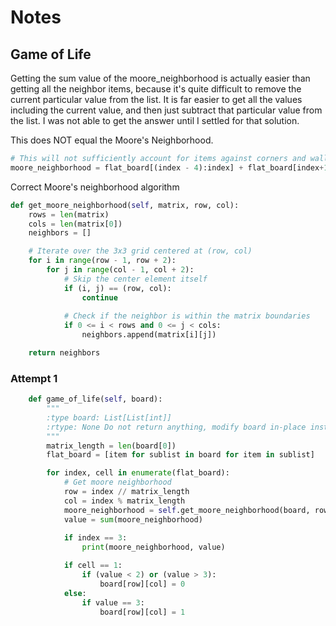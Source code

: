 # Notes

## Game of Life
Getting the sum value of the moore_neighborhood is actually easier than getting all the neighbor items, because it's quite difficult to remove the current particular value from the list. It is far easier to get all the values including the current value, and then just subtract that particular value from the list. I was not able to get the answer until I settled for that solution. 

This does NOT equal the Moore's Neighborhood.

```python
# This will not sufficiently account for items against corners and walls of the matrix
moore_neighborhood = flat_board[(index - 4):index] + flat_board[index+1:(index+1) + 4]
```

Correct Moore's neighborhood algorithm
```python
def get_moore_neighborhood(self, matrix, row, col):
	rows = len(matrix)
	cols = len(matrix[0])
	neighbors = []

	# Iterate over the 3x3 grid centered at (row, col)
	for i in range(row - 1, row + 2):
		for j in range(col - 1, col + 2):
			# Skip the center element itself
			if (i, j) == (row, col):
				continue
			
			# Check if the neighbor is within the matrix boundaries
			if 0 <= i < rows and 0 <= j < cols:
				neighbors.append(matrix[i][j])

	return neighbors
```

### Attempt 1
```python
	def game_of_life(self, board):
		"""
		:type board: List[List[int]]
		:rtype: None Do not return anything, modify board in-place instead.
		"""
		matrix_length = len(board[0])
		flat_board = [item for sublist in board for item in sublist]

		for index, cell in enumerate(flat_board):
			# Get moore neighborhood
			row = index // matrix_length
			col = index % matrix_length
			moore_neighborhood = self.get_moore_neighborhood(board, row, col)
			value = sum(moore_neighborhood)
			
			if index == 3:
				print(moore_neighborhood, value)

			if cell == 1:
				if (value < 2) or (value > 3):
					board[row][col] = 0
			else:
				if value == 3:
					board[row][col] = 1
```
